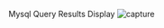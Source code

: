 Mysql Query Results Display
![capture](https://user-images.githubusercontent.com/26745548/36720910-89c01644-1bd3-11e8-8709-92f900fcdb10.PNG)
